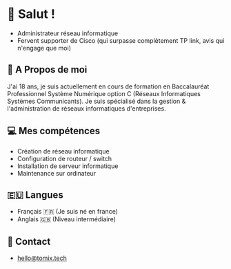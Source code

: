 # 🍃 Salut ! 

- Administrateur réseau informatique
- Fervent supporter de Cisco (qui surpasse complètement TP link, avis qui n'engage que moi)


## 👤 A Propos de moi

J'ai 18 ans, je suis actuellement en cours de formation en Baccalauréat Professionnel Système Numérique option C (Réseaux Informatiques Systèmes Communicants). 
Je suis spécialisé dans la gestion & l'administration de réseaux informatiques d'entreprises. 


## 💻 Mes compétences

- Création de réseau informatique
- Configuration de routeur / switch
- Installation de serveur informatique
- Maintenance sur ordinateur 

## 🇪🇺 Langues 

- Français 🇫🇷 (Je suis né en france) 
- Anglais 🇬🇧 (Niveau intermédiaire) 

## 💬 Contact 

- [hello@tomix.tech](mailto:hello@tomix.tech)
